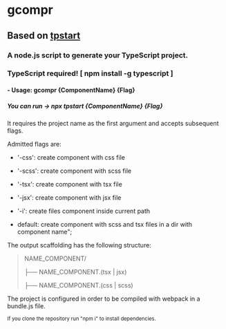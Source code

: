 # gcompr
## Based on [tpstart](https://github.com/Iranon/tpstart)

### A node.js script to generate your TypeScript project.

### TypeScript required! [ npm install -g typescript ]

#### - Usage: gcompr {ComponentName} {Flag}

##### You can run -> npx tpstart {ComponentName} {Flag}

It requires the project name as the first argument and accepts subsequent flags.

Admitted flags are:
* '-css': create component with css file
* '-scss':  create component with scss file
* '-tsx':  create component with tsx file
* '-jsx':  create component with jsx file
* '-i':  create files component inside current path

* default: create component with scss and tsx files in a dir with component name";

The output scaffolding has the following structure:

>NAME_COMPONENT/
>
>├── NAME_COMPONENT.(tsx | jsx)
>
>├── NAME_COMPONENT.(css | scss)

The project is configured in order to be compiled with webpack in a bundle.js file.
  
<sub>
  If you clone the repository run "npm i" to install dependencies.
</sub>
